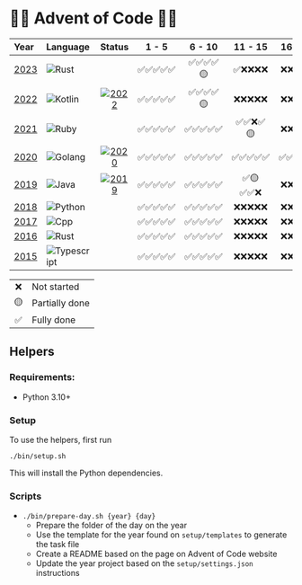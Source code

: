 # 🎄🎅 Advent of Code 🎅🎄

| Year | Language | Status | 1 - 5 | 6 - 10 | 11 - 15 | 16 - 20 | 21 - 25 |
| :-- | :-- | :-: | :-: | :-: | :-: |  :-: |  :-: | 
| [2023](2023/README.md) | ![Rust](https://img.shields.io/badge/Rust-A72145) | | ✅✅✅✅✅ | ✅✅✅✅🟡 | ✅❌❌❌❌ | ❌❌❌❌❌ | ❌❌❌❌❌ |
| [2022](2022/README.md) | ![Kotlin](https://img.shields.io/badge/Kotlin-7F52FF) | [![2022](https://github.com/augustoccesar/adventofcode/actions/workflows/test-2022.yml/badge.svg)](https://github.com/augustoccesar/adventofcode/actions/workflows/test-2022.yml) | ✅✅✅✅✅ | ✅✅✅✅🟡 | ❌❌❌❌❌ | ❌❌❌❌❌ | ❌❌❌❌❌ |
| [2021](2021/README.md) | ![Ruby](https://img.shields.io/badge/Ruby-CC342D) | | ✅✅✅✅✅ | ✅✅✅✅✅ | ✅✅❌✅🟡 | ❌❌❌❌❌ | ❌❌❌❌❌ |
| [2020](2020/README.md) | ![Golang](https://img.shields.io/badge/Go-79D4FD) | [![2020](https://github.com/augustoccesar/adventofcode/actions/workflows/test-2020.yml/badge.svg)](https://github.com/augustoccesar/adventofcode/actions/workflows/test-2020.yml) | ✅✅✅✅✅| ✅✅✅✅✅ | ✅✅✅✅✅ | ✅✅✅✅✅ | ✅✅✅✅✅ |
| [2019](2019/README.md) | ![Java](https://img.shields.io/badge/Java-F0931C) | [![2019](https://github.com/augustoccesar/adventofcode/actions/workflows/test-2019.yml/badge.svg)](https://github.com/augustoccesar/adventofcode/actions/workflows/test-2019.yml) | ✅✅✅✅✅ | ✅✅✅✅✅ | ✅🟡✅✅❌ | ❌❌❌❌❌ | ❌❌❌❌❌ |
| [2018](2018/README.md) | ![Python](https://img.shields.io/badge/Python-F7CA3E) | | ✅✅✅✅✅ | ✅✅✅✅✅ | ❌❌❌❌❌ | ❌❌❌❌❌ | ❌❌❌❌❌ |
| [2017](2017/README.md) | ![Cpp](https://img.shields.io/badge/C++-00427E) | | ✅✅✅✅✅ | ✅✅✅✅✅ | ❌❌❌❌❌ | ❌❌❌❌❌ | ❌❌❌❌❌ |
| [2016](2016/README.md) | ![Rust](https://img.shields.io/badge/Rust-A72145) | | ✅✅✅✅✅ | ✅✅✅✅✅ | ❌❌❌❌❌ | ❌❌❌❌❌ | ❌❌❌❌❌ |
| [2015](2015/README.md) | ![Typescript](https://img.shields.io/badge/Typescript-3178C6) | | ✅✅✅✅✅ | ✅✅✅✅✅ | ❌❌❌❌❌ | ❌❌❌❌❌ | ❌❌❌❌❌ |


<table>
    <tr>
        <td align="center">❌</td>
        <td align="left">Not started</td>
    </tr>
    <tr>
        <td align="center">🟡</td>
        <td align="left">Partially done</td>
    </tr>
    <tr>
        <td align="center">✅</td>
        <td align="left">Fully done</td>
    </tr>
</table>

## Helpers
### Requirements:
- Python 3.10+

### Setup
To use the helpers, first run
```shell
./bin/setup.sh
```

This will install the Python dependencies.

### Scripts
- `./bin/prepare-day.sh {year} {day}`
    - Prepare the folder of the day on the year
    - Use the template for the year found on `setup/templates` to generate the task file
    - Create a README based on the page on Advent of Code website
    - Update the year project based on the `setup/settings.json` instructions
